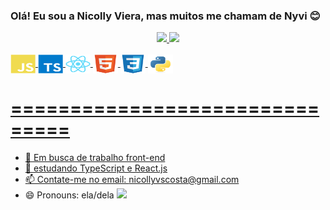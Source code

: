 ### Olá! Eu sou a Nicolly Viera, mas muitos me chamam de Nyvi 😊

<div align="center">
  <a href="https://github.com/NyviDev">
  <img height="180em" src="https://github-readme-stats.vercel.app/api?username=nyvidev&show_icons=true&theme=dracula&include_all_commits=true&count_private=true"/>
  <img height="180em" src="https://github-readme-stats.vercel.app/api/top-langs/?username=nyvidev&layout=compact&langs_count=7&theme=dracula"/>
</div>

<div style="display: inline_block"><br>
  <img align="center" alt="Nyvi-Js" height="30" width="40" src="https://raw.githubusercontent.com/devicons/devicon/master/icons/javascript/javascript-plain.svg">
  <img align="center" alt="Nyvi-Ts" height="30" width="40" src="https://raw.githubusercontent.com/devicons/devicon/master/icons/typescript/typescript-plain.svg">
  <img align="center" alt="Nyvi-React" height="30" width="40" src="https://raw.githubusercontent.com/devicons/devicon/master/icons/react/react-original.svg">
  <img align="center" alt="Nyvi-HTML" height="30" width="40" src="https://raw.githubusercontent.com/devicons/devicon/master/icons/html5/html5-original.svg">
  <img align="center" alt="Nyvi-CSS" height="30" width="40" src="https://raw.githubusercontent.com/devicons/devicon/master/icons/css3/css3-original.svg">
  <img align="center" alt="nyvi-Python" height="30" width="40" src="https://raw.githubusercontent.com/devicons/devicon/master/icons/python/python-original.svg">
</div>

  # ===============================
  
- 🔭 Em busca de trabalho front-end
- 🌱 estudando TypeScript e React.js
- 📫 Contate-me no email: nicollyvscosta@gmail.com
- 😄 Pronouns: ela/dela
<a href="https://www.linkedin.com/in/nicolly-vieira-dev/" target="_blank"><img src="https://img.shields.io/badge/-LinkedIn-%230077B5?style=for-the-badge&logo=linkedin&logoColor=white" target="_blank"></a>


